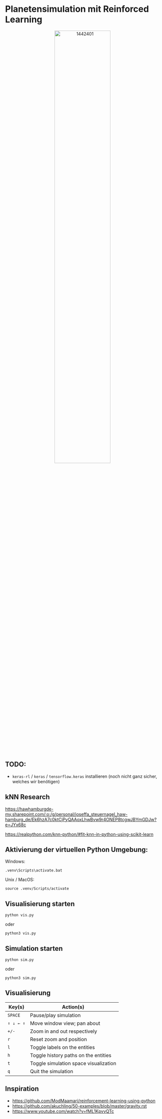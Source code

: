 # Planetensimulation mit Reinforced Learning
<p align="center">
  <img src="https://user-images.githubusercontent.com/44225863/120490838-07133f00-c3b9-11eb-9352-a7df5f518b6d.png" alt="1442401" width="60%" height="60%">
</p>

## TODO:
- `keras-rl` / `keras` / `tensorflow.keras` installieren (noch nicht ganz sicher, welches wir benötigen)

## kNN Research
https://hawhamburgde-my.sharepoint.com/:o:/g/personal/joseffa_steuernagel_haw-hamburg_de/Ek6hzA7c0ktCjPyQAAoxLhwBvw9r4ONEP8tcgwJBYmGDJw?e=JYx68c

https://realpython.com/knn-python/#fit-knn-in-python-using-scikit-learn

## Aktivierung der virtuellen Python Umgebung:
Windows:
```
.venv\Scripts\activate.bat
```
Unix / MacOS:
```
source .venv/Scripts/activate
```

## Visualisierung starten
```
python vis.py
```

oder

```
python3 vis.py
```

## Simulation starten
```
python sim.py
```

oder

```
python3 sim.py
```


## Visualisierung
| Key(s)    | Action(s)                                          |
|-----------|----------------------------------------------------|
| `SPACE`   | Pause/play simulation                              |
| `↑ ↓ ← ↑` | Move window view; pan about                        |
| `+/-`     | Zoom in and out respectively                       |
| `r`       | Reset zoom and position                            |
| `l`       | Toggle labels on the entities                      |
| `h`       | Toggle history paths on the entities               |
| `t`       | Toggle simulation space visualization              |
| `q`       | Quit the simulation                                |

## Inspiration
- https://github.com/ModMaamari/reinforcement-learning-using-python
- https://github.com/akuchling/50-examples/blob/master/gravity.rst
- https://www.youtube.com/watch?v=fML1KpvvQTc
